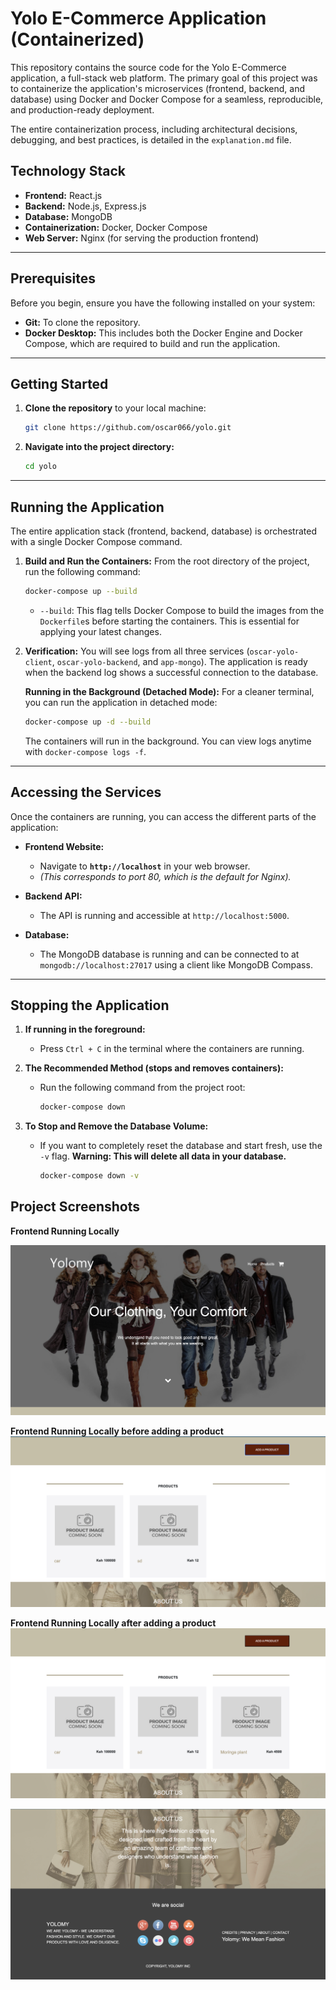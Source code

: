 # Yolo E-Commerce Application (Containerized)

This repository contains the source code for the Yolo E-Commerce application, a full-stack web platform. The primary goal of this project was to containerize the application's microservices (frontend, backend, and database) using Docker and Docker Compose for a seamless, reproducible, and production-ready deployment.

The entire containerization process, including architectural decisions, debugging, and best practices, is detailed in the `explanation.md` file.

## Technology Stack

*   **Frontend:** React.js
*   **Backend:** Node.js, Express.js
*   **Database:** MongoDB
*   **Containerization:** Docker, Docker Compose
*   **Web Server:** Nginx (for serving the production frontend)

---

## Prerequisites

Before you begin, ensure you have the following installed on your system:

*   **Git:** To clone the repository.
*   **Docker Desktop:** This includes both the Docker Engine and Docker Compose, which are required to build and run the application.

---

## Getting Started

1.  **Clone the repository** to your local machine:
    ```bash
    git clone https://github.com/oscar066/yolo.git
    ```

2.  **Navigate into the project directory:**
    ```bash
    cd yolo
    ```

---

## Running the Application

The entire application stack (frontend, backend, database) is orchestrated with a single Docker Compose command.

1.  **Build and Run the Containers:**
    From the root directory of the project, run the following command:
    ```bash
    docker-compose up --build
    ```
    *   `--build`: This flag tells Docker Compose to build the images from the `Dockerfile`s before starting the containers. This is essential for applying your latest changes.

2.  **Verification:**
    You will see logs from all three services (`oscar-yolo-client`, `oscar-yolo-backend`, and `app-mongo`). The application is ready when the backend log shows a successful connection to the database.

    **Running in the Background (Detached Mode):**
    For a cleaner terminal, you can run the application in detached mode:
    ```bash
    docker-compose up -d --build
    ```
    The containers will run in the background. You can view logs anytime with `docker-compose logs -f`.

---

## Accessing the Services

Once the containers are running, you can access the different parts of the application:

*   **Frontend Website:**
    *   Navigate to **`http://localhost`** in your web browser.
    *   *(This corresponds to port 80, which is the default for Nginx).*

*   **Backend API:**
    *   The API is running and accessible at `http://localhost:5000`.

*   **Database:**
    *   The MongoDB database is running and can be connected to at `mongodb://localhost:27017` using a client like MongoDB Compass.

---

## Stopping the Application

1.  **If running in the foreground:**
    *   Press `Ctrl + C` in the terminal where the containers are running.

2.  **The Recommended Method (stops and removes containers):**
    *   Run the following command from the project root:
        ```bash
        docker-compose down
        ```

3.  **To Stop and Remove the Database Volume:**
    *   If you want to completely reset the database and start fresh, use the `-v` flag. **Warning: This will delete all data in your database.**
        ```bash
        docker-compose down -v
        ```

## Project Screenshots 

**Frontend Running Locally**

![Frontend](screenshots/screen1.png)

**Frontend Running Locally before adding a product**
![Frontend](screenshots/screen-before-adding-product.png)

**Frontend Running Locally after adding a product**
![Frontend](screenshots/screen-after-adding-product.png)

![Frontend](screenshots/footer.png)



